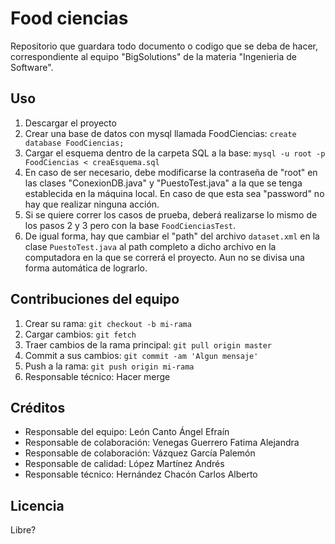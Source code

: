 # Food ciencias

Repositorio que guardara todo documento o codigo que se deba de hacer, correspondiente al equipo "BigSolutions" de la materia "Ingenieria de Software".

## Uso

1. Descargar el proyecto
2. Crear una base de datos con mysql llamada FoodCiencias: `create database FoodCiencias;`
3. Cargar el esquema dentro de la carpeta SQL a la base: `mysql -u root -p FoodCiencias < creaEsquema.sql`
4. En caso de ser necesario, debe modificarse la contraseña de "root" en las clases "ConexionDB.java" y "PuestoTest.java" a la que se tenga establecida en la máquina local. En caso de que esta sea "password" no hay que realizar ninguna acción. 
5. Si se quiere correr los casos de prueba, deberá realizarse lo mismo de los pasos 2 y 3 pero con la base `FoodCienciasTest`.
6. De igual forma, hay que cambiar el "path" del archivo `dataset.xml` en la clase `PuestoTest.java` al path completo a dicho archivo en la computadora en la que se correrá el proyecto. Aun no se divisa una forma automática de lograrlo. 

## Contribuciones del equipo

1. Crear su rama: `git checkout -b mi-rama`
2. Cargar cambios: `git fetch`
3. Traer cambios de la rama principal: `git pull origin master`
3. Commit a sus cambios: `git commit -am 'Algun mensaje'`
4. Push a la rama: `git push origin mi-rama`
5. Responsable técnico: Hacer merge

## Créditos

* Responsable del equipo: León Canto Ángel Efraín
* Responsable de colaboración: Venegas Guerrero Fatima Alejandra
* Responsable de colaboración: Vázquez García Palemón
* Responsable de calidad: López Martínez Andrés
* Responsable técnico: Hernández Chacón Carlos Alberto


## Licencia

Libre?

